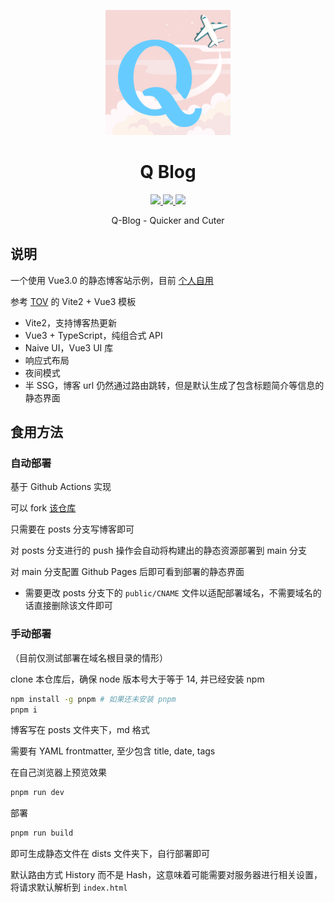 <p align='center'>
  <img src='docs/logo.png' width='200'/>
</p>

<h1 align='center'>Q Blog</h1>

<p align="center">

  <a href="https://github.com/liuly0322/Q-Blog/blob/main/LICENSE">
    <img src="https://img.shields.io/github/license/liuly0322/Q-Blog?color=blue">
  </a>

  <a href="https://github.com/liuly0322/Q-Blog/actions/workflows/test.yml">
    <img src="https://github.com/liuly0322/Q-Blog/actions/workflows/test.yml/badge.svg?branch=main">
  </a>

  <a href="https://www.codefactor.io/repository/github/liuly0322/q-blog">
    <img src="https://img.shields.io/codefactor/grade/github/liuly0322/q-blog/main">
  </a>

</p>

<p align='center'>Q-Blog - Quicker and Cuter</p>

## 说明

一个使用 Vue3.0 的静态博客站示例，目前 [个人自用](http://blog.liuly.moe)

参考 [TOV](https://github.com/dishait/tov-template) 的 Vite2 + Vue3 模板

- Vite2，支持博客热更新
- Vue3 + TypeScript，纯组合式 API
- Naive UI，Vue3 UI 库
- 响应式布局
- 夜间模式
- 半 SSG，博客 url 仍然通过路由跳转，但是默认生成了包含标题简介等信息的静态界面

## 食用方法

### 自动部署

基于 Github Actions 实现

可以 fork [该仓库](https://github.com/liuly0322/liuly0322.github.io)

只需要在 posts 分支写博客即可

对 posts 分支进行的 push 操作会自动将构建出的静态资源部署到 main 分支

对 main 分支配置 Github Pages 后即可看到部署的静态界面

- 需要更改 posts 分支下的 `public/CNAME` 文件以适配部署域名，不需要域名的话直接删除该文件即可

### 手动部署

（目前仅测试部署在域名根目录的情形）

clone 本仓库后，确保 node 版本号大于等于 14, 并已经安装 npm

```bash
npm install -g pnpm # 如果还未安装 pnpm
pnpm i
```

博客写在 posts 文件夹下，md 格式

需要有 YAML frontmatter, 至少包含 title, date, tags

在自己浏览器上预览效果

```bash
pnpm run dev
```

部署

```bash
pnpm run build
```

即可生成静态文件在 dists 文件夹下，自行部署即可

默认路由方式 History 而不是 Hash，这意味着可能需要对服务器进行相关设置，将请求默认解析到 `index.html`

